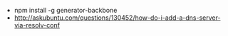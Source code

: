 * npm install -g generator-backbone
* http://askubuntu.com/questions/130452/how-do-i-add-a-dns-server-via-resolv-conf